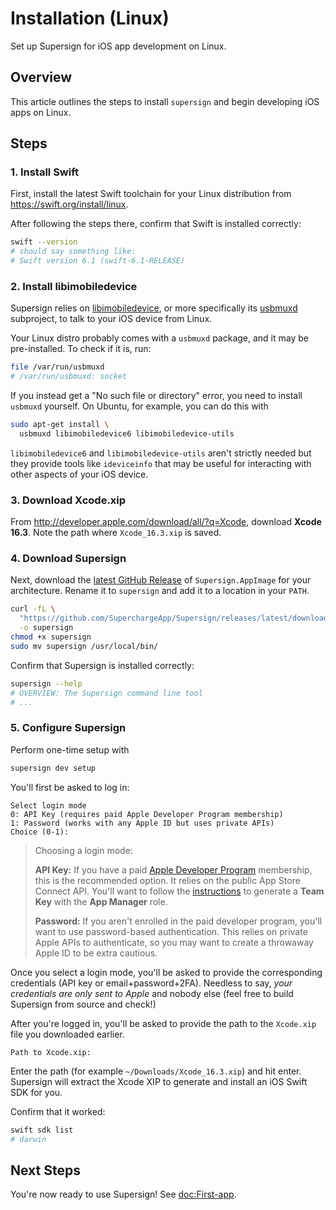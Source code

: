 # Installation (Linux)

Set up Supersign for iOS app development on Linux.

## Overview

This article outlines the steps to install `supersign` and begin developing iOS apps on Linux.

## Steps

### 1. Install Swift

First, install the latest Swift toolchain for your Linux distribution from <https://swift.org/install/linux>.


After following the steps there, confirm that Swift is installed correctly:

```bash
swift --version
# should say something like:
# Swift version 6.1 (swift-6.1-RELEASE)
```

### 2. Install libimobiledevice

Supersign relies on [libimobiledevice](https://libimobiledevice.org), or more specifically its [usbmuxd](https://github.com/libimobiledevice/usbmuxd) subproject, to talk to your iOS device from Linux.

Your Linux distro probably comes with a `usbmuxd` package, and it may be pre-installed. To check if it is, run:

```bash
file /var/run/usbmuxd
# /var/run/usbmuxd: socket
```

If you instead get a "No such file or directory" error, you need to install `usbmuxd` yourself. On Ubuntu, for example, you can do this with

```bash
sudo apt-get install \
  usbmuxd libimobiledevice6 libimobiledevice-utils 
```

`libimobiledevice6` and `libimobiledevice-utils` aren't strictly needed but they provide tools like `ideviceinfo` that may be useful for interacting with other aspects of your iOS device.

### 3. Download Xcode.xip

From <http://developer.apple.com/download/all/?q=Xcode>, download **Xcode 16.3**. Note the path where `Xcode_16.3.xip` is saved.

### 4. Download Supersign

Next, download the [latest GitHub Release](https://github.com/SuperchargeApp/Supersign/releases/latest) of `Supersign.AppImage` for your architecture. Rename it to `supersign` and add it to a location in your `PATH`.

```bash
curl -fL \
  "https://github.com/SuperchargeApp/Supersign/releases/latest/download/Supersign-$(uname -m).AppImage" \
  -o supersign
chmod +x supersign
sudo mv supersign /usr/local/bin/
```

Confirm that Supersign is installed correctly:

```bash
supersign --help
# OVERVIEW: The Supersign command line tool
# ...
```

### 5. Configure Supersign

Perform one-time setup with

```bash
supersign dev setup
```

You'll first be asked to log in:

```
Select login mode
0: API Key (requires paid Apple Developer Program membership)
1: Password (works with any Apple ID but uses private APIs)
Choice (0-1):
```

> Choosing a login mode:
>
> **API Key:** If you have a paid [Apple Developer Program](https://developer.apple.com/programs/enroll/) membership, this is the recommended option. It relies on the public App Store Connect API. You'll want to follow the [instructions](https://developer.apple.com/documentation/appstoreconnectapi/creating-api-keys-for-app-store-connect-api) to generate a **Team Key** with the **App Manager** role.
>
> **Password:** If you aren't enrolled in the paid developer program, you'll want to use password-based authentication. This relies on private Apple APIs to authenticate, so you may want to create a throwaway Apple ID to be extra cautious.

Once you select a login mode, you'll be asked to provide the corresponding credentials (API key or email+password+2FA). Needless to say, *your credentials are only sent to Apple* and nobody else (feel free to build Supersign from source and check!)

After you're logged in, you'll be asked to provide the path to the `Xcode.xip` file you downloaded earlier.

```
Path to Xcode.xip:
```

Enter the path (for example `~/Downloads/Xcode_16.3.xip`) and hit enter. Supersign will extract the Xcode XIP to generate and install an iOS Swift SDK for you.

Confirm that it worked:

```bash
swift sdk list
# darwin
```

## Next Steps

You're now ready to use Supersign! See <doc:First-app>.
